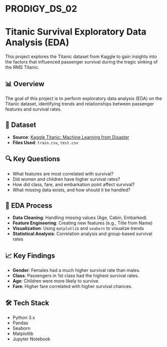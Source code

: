 # PRODIGY_DS_02

# Titanic Survival Exploratory Data Analysis (EDA)

This project explores the Titanic dataset from Kaggle to gain insights into the factors that influenced passenger survival during the tragic sinking of the RMS Titanic.

## 📊 Overview

The goal of this project is to perform exploratory data analysis (EDA) on the Titanic dataset, identifying trends and relationships between passenger features and survival rates.

## 🧾 Dataset

- **Source**: [Kaggle Titanic: Machine Learning from Disaster](https://www.kaggle.com/competitions/titanic)
- **Files Used**: `train.csv`, `test.csv`

## 🔍 Key Questions

- What features are most correlated with survival?
- Did women and children have higher survival rates?
- How did class, fare, and embarkation point affect survival?
- What missing data exists, and how should it be handled?


## 🧪 EDA Process

- **Data Cleaning**: Handling missing values (Age, Cabin, Embarked)
- **Feature Engineering**: Creating new features (e.g., Title from Name)
- **Visualization**: Using `matplotlib` and `seaborn` to visualize trends
- **Statistical Analysis**: Correlation analysis and group-based survival rates

## 📈 Key Findings

- **Gender**: Females had a much higher survival rate than males.
- **Class**: Passengers in 1st class had the highest survival rates.
- **Age**: Children were more likely to survive.
- **Fare**: Higher fare correlated with higher survival chances.

## 🛠️ Tech Stack

- Python 3.x
- Pandas
- Seaborn
- Matplotlib
- Jupyter Notebook
